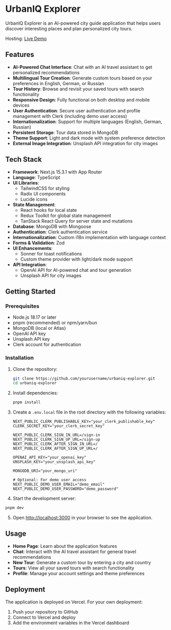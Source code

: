 # UrbanIQ Explorer

UrbanIQ Explorer is an AI-powered city guide application that helps users discover interesting places and plan personalized city tours.

Hosting: [Live Demo](https://nextjs-urbaniq-explorer.vercel.app/chat)

## Features

- **AI-Powered Chat Interface**: Chat with an AI travel assistant to get personalized recommendations
- **Multilingual Tour Creation**: Generate custom tours based on your preferences in English, German, or Russian
- **Tour History**: Browse and revisit your saved tours with search functionality
- **Responsive Design**: Fully functional on both desktop and mobile devices
- **User Authentication**: Secure user authentication and profile management with Clerk (including demo user access)
- **Internationalization**: Support for multiple languages (English, German, Russian)
- **Persistent Storage**: Tour data stored in MongoDB
- **Theme Support**: Light and dark mode with system preference detection
- **External Image Integration**: Unsplash API integration for city images

## Tech Stack

- **Framework**: Next.js 15.3.1 with App Router
- **Language**: TypeScript
- **UI Libraries**:
  - TailwindCSS for styling
  - Radix UI components
  - Lucide icons
- **State Management**:
  - React hooks for local state
  - Redux Toolkit for global state management
  - TanStack React Query for server state and mutations
- **Database**: MongoDB with Mongoose
- **Authentication**: Clerk authentication service
- **Internationalization**: Custom i18n implementation with language context
- **Forms & Validation**: Zod
- **UI Enhancements**:
  - Sonner for toast notifications
  - Custom theme provider with light/dark mode support
- **API Integration**:
  - OpenAI API for AI-powered chat and tour generation
  - Unsplash API for city images

## Getting Started

### Prerequisites

- Node.js 18.17 or later
- pnpm (recommended) or npm/yarn/bun
- MongoDB (local or Atlas)
- OpenAI API key
- Unsplash API key
- Clerk account for authentication

### Installation

1. Clone the repository:

   ```bash
   git clone https://github.com/yourusername/urbaniq-explorer.git
   cd urbaniq-explorer
   ```

2. Install dependencies:

   ```bash
   pnpm install
   ```

3. Create a `.env.local` file in the root directory with the following variables:

   ```
   NEXT_PUBLIC_CLERK_PUBLISHABLE_KEY="your_clerk_publishable_key"
   CLERK_SECRET_KEY="your_clerk_secret_key"

   NEXT_PUBLIC_CLERK_SIGN_IN_URL=/sign-in
   NEXT_PUBLIC_CLERK_SIGN_UP_URL=/sign-up
   NEXT_PUBLIC_CLERK_AFTER_SIGN_IN_URL=/
   NEXT_PUBLIC_CLERK_AFTER_SIGN_UP_URL=/

   OPENAI_API_KEY="your_openai_key"
   UNSPLASH_KEY="your_unsplash_api_key"

   MONGODB_URI="your_mongo_uri"

   # Optional: For demo user access
   NEXT_PUBLIC_DEMO_USER_EMAIL="demo_email"
   NEXT_PUBLIC_DEMO_USER_PASSWORD="demo_password"
   ```

4. Start the development server:

```bash
pnpm dev
```

5. Open [http://localhost:3000](http://localhost:3000) in your browser to see the application.

## Usage

- **Home Page**: Learn about the application features
- **Chat**: Interact with the AI travel assistant for general travel recommendations
- **New Tour**: Generate a custom tour by entering a city and country
- **Tours**: View all your saved tours with search functionality
- **Profile**: Manage your account settings and theme preferences

## Deployment

The application is deployed on Vercel. For your own deployment:

1. Push your repository to GitHub
2. Connect to Vercel and deploy
3. Add the environment variables in the Vercel dashboard

